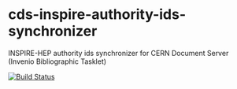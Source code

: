 # cds-inspire-authority-ids-synchronizer
INSPIRE-HEP authority ids synchronizer for CERN Document Server (Invenio Bibliographic Tasklet)

[![Build Status](https://travis-ci.org/jochenklein/cds-inspire-authority-ids-synchronizer.svg?branch=master)](https://travis-ci.org/jochenklein/cds-inspire-authority-ids-synchronizer)
